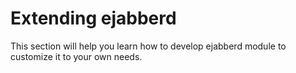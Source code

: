 # Extending ejabberd

This section will help you learn how to develop ejabberd module to customize it to your own needs.
